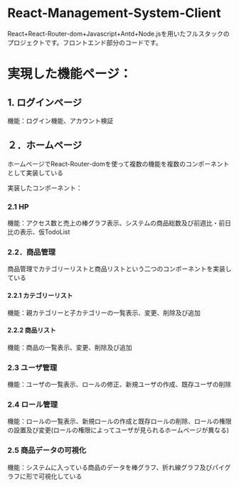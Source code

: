 # React-Management-System-Client
React+React-Router-dom+Javascript+Antd+Node.jsを用いたフルスタックのプロジェクトです。フロントエンド部分のコードです。

# 実現した機能ページ：
## 1. ログインページ
機能：ログイン機能、アカウント検証

## ２．ホームページ
ホームページでReact-Router-domを使って複数の機能を複数のコンポーネントとして実装している  
  
実装したコンポーネント：
### 2.1 HP
機能：アクセス数と売上の棒グラフ表示、システムの商品総数及び前週比・前日比の表示、仮TodoList

### 2.2．商品管理
商品管理でカテゴリーリストと商品リストという二つのコンポーネントを実装している
#### 2.2.1 カテゴリーリスト
機能：親カテゴリーと子カテゴリーの一覧表示、変更、削除及び追加
#### 2.2.2 商品リスト
機能：商品の一覧表示、変更、削除及び追加

### 2.3 ユーザ管理
機能：ユーザの一覧表示、ロールの修正、新規ユーザの作成、既存ユーザの削除

### 2.4 ロール管理
機能：ロールの一覧表示、新規ロールの作成と既存ロールの削除、ロールの権限の設置及び変更(ロールの権限によってユーザが見られるホームページが異なる)

### 2.5 商品データの可視化
機能：システムに入っている商品のデータを棒グラフ、折れ線グラフ及びパイグラフに形で可視化している
